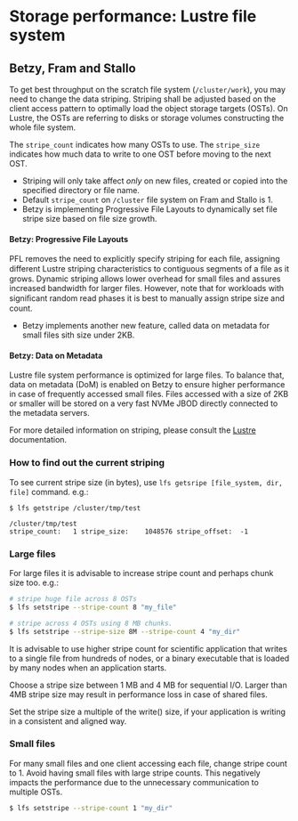 

# Storage performance: Lustre file system

## Betzy, Fram and Stallo

To get best throughput on the scratch file system (`/cluster/work`), you may
need to change the data striping. Striping shall be adjusted based on the
client access pattern to optimally load the object storage targets (OSTs).
On Lustre, the OSTs are referring to disks or storage volumes constructing the
whole file system.

The `stripe_count` indicates how many OSTs to use.
The `stripe_size` indicates how much data to write to one OST before moving to
the next OST.

* Striping will only take affect *only* on new files, created or copied
  into the specified directory or file name.
* Default `stripe_count` on `/cluster` file system on Fram and Stallo is 1.
* Betzy is implementing Progressive File Layouts to dynamically set file stripe
	size based on file size growth.

<div class="alert alert-info">
  <h4>Betzy: Progressive File Layouts</h4>
  <p>
	    PFL removes the need to explicitly specify striping for each file, 
			assigning different Lustre striping characteristics to contiguous 
			segments of a ﬁle as it grows.
			Dynamic striping allows lower overhead for small files and assures 
			increased bandwidth for larger files.
			However, note that for workloads with signiﬁcant random read phases it is
			best to manually assign stripe size and count.
	</p>
</div>

* Betzy implements another new feature, called data on metadata for small files
	sith size under 2KB.

<div class="alert alert-info">
  <h4>Betzy: Data on Metadata</h4>
	<p>
		 Lustre file system performance is optimized for large files. To balance
		 that, data on metadata (DoM) is enabled on Betzy to ensure higher
		 performance in case of frequently accessed small files.
		 Files accessed with a size of 2KB or smaller will be stored on a very
		 fast NVMe JBOD directly connected to the metadata servers.
  </p>
</div>

For more detailed information on striping, please consult the
[Lustre](http://lustre.org) documentation.


### How to find out the current striping

To see current stripe size (in bytes), use `lfs getsripe [file_system, dir, file]`
command. e.g.:

```
$ lfs getstripe /cluster/tmp/test

/cluster/tmp/test
stripe_count:   1 stripe_size:    1048576 stripe_offset:  -1
```


### Large files

For large files it is advisable to increase stripe count and perhaps chunk size
too. e.g.:

```bash
# stripe huge file across 8 OSTs
$ lfs setstripe --stripe-count 8 "my_file"

# stripe across 4 OSTs using 8 MB chunks.
$ lfs setstripe --stripe-size 8M --stripe-count 4 "my_dir"
```

It is advisable to use higher stripe count for scientific application that
writes to a single file from hundreds of nodes, or a binary executable that
is loaded by many nodes when an application starts.

Choose a stripe size between 1 MB and 4 MB for sequential I/O. Larger than 4MB
stripe size may result in performance loss in case of shared files.

Set the stripe size a multiple of the write() size, if your application is
writing in a consistent and aligned way.


### Small files

For many small files and one client accessing each file, change stripe count to 1.
Avoid having small files with large stripe counts. This negatively impacts the
performance due to the unnecessary communication to multiple OSTs.

```bash
$ lfs setstripe --stripe-count 1 "my_dir"
```
